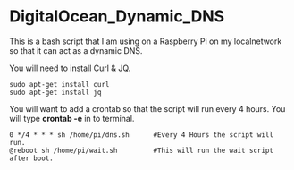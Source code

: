 # DigitalOcean_Dynamic_DNS
This is a bash script that I am using on a Raspberry Pi on my localnetwork so that it can act as a dynamic DNS.

You will need to install Curl & JQ.

```
sudo apt-get install curl
sudo apt-get install jq
```

You will want to add a crontab so that the script will run every 4 hours.
You will type **crontab -e** in to terminal.

```
0 */4 * * * sh /home/pi/dns.sh      #Every 4 Hours the script will run.
@reboot sh /home/pi/wait.sh         #This will run the wait script after boot.
```

